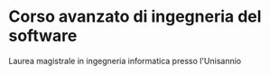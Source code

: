 # Corso avanzato di ingegneria del software

Laurea magistrale in ingegneria informatica presso l'Unisannio
